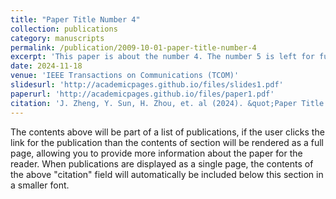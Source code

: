 ```yaml
---
title: "Paper Title Number 4"
collection: publications
category: manuscripts
permalink: /publication/2009-10-01-paper-title-number-4
excerpt: 'This paper is about the number 4. The number 5 is left for future work.'
date: 2024-11-18
venue: 'IEEE Transactions on Communications (TCOM)'
slidesurl: 'http://academicpages.github.io/files/slides1.pdf'
paperurl: 'http://academicpages.github.io/files/paper1.pdf'
citation: 'J. Zheng, Y. Sun, H. Zhou, et. al (2024). &quot;Paper Title Number 1.&quot; <i>Journal 1</i>. 1(1).'
---
```


The contents above will be part of a list of publications, if the user clicks the link for the publication than the contents of section will be rendered as a full page, allowing you to provide more information about the paper for the reader. When publications are displayed as a single page, the contents of the above "citation" field will automatically be included below this section in a smaller font.
